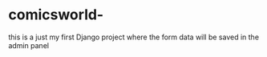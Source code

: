 # comicsworld-
this is a just  my first Django project where the form data will be  saved in the admin panel 
